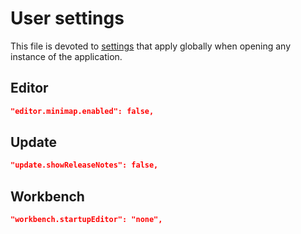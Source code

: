 # User settings

This file is devoted to [settings](https://code.visualstudio.com/docs/getstarted/settings#_default-settings) that apply globally when opening any instance of the application.

## Editor

```json
"editor.minimap.enabled": false,
```

## Update

```json
"update.showReleaseNotes": false,
```

## Workbench

```json
"workbench.startupEditor": "none",
```
